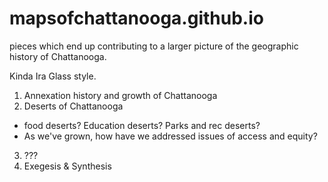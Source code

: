 mapsofchattanooga.github.io
===========================

pieces which end up contributing to a larger picture of the geographic history of Chattanooga.

Kinda Ira Glass style.

1. Annexation history and growth of Chattanooga
2. Deserts of Chattanooga
  - food deserts? Education deserts? Parks and rec deserts?
  - As we've grown, how have we addressed issues of access and equity?
3. ???
4. Exegesis & Synthesis
